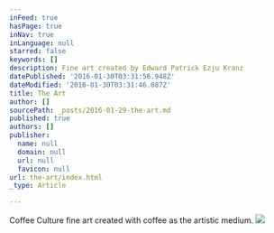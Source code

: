 ```yaml
---
inFeed: true
hasPage: true
inNav: true
inLanguage: null
starred: false
keywords: []
description: Fine art created by Edward Patrick Ezju Kranz
datePublished: '2016-01-30T03:31:56.948Z'
dateModified: '2016-01-30T03:31:46.087Z'
title: The Art
author: []
sourcePath: _posts/2016-01-29-the-art.md
published: true
authors: []
publisher:
  name: null
  domain: null
  url: null
  favicon: null
url: the-art/index.html
_type: Article

---
```

Coffee Culture fine art created with coffee as the artistic medium.
![](https://the-grid-user-content.s3-us-west-2.amazonaws.com/a2d0a4a1-0060-4197-9464-4d10a4857e64.jpg)